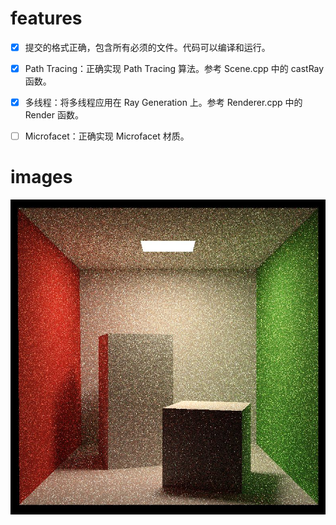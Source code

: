 # features
- [x] 提交的格式正确，包含所有必须的文件。代码可以编译和运行。

- [x] Path Tracing：正确实现 Path Tracing 算法。参考 Scene.cpp 中的 castRay 函数。

- [x] 多线程：将多线程应用在 Ray Generation 上。参考 Renderer.cpp 中的 Render 函数。

- [ ] Microfacet：正确实现 Microfacet 材质。

# images
![](images/binary.jpg)


